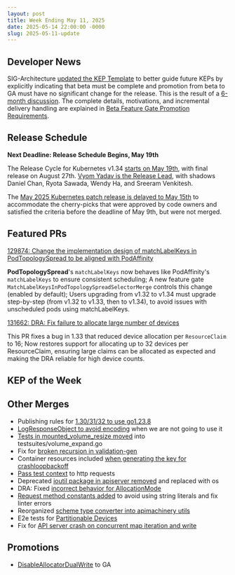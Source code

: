 ```yaml
---
layout: post
title: Week Ending May 11, 2025
date: 2025-05-14 22:00:00 -0000
slug: 2025-05-11-update
---
```


## Developer News

SIG-Architecture [updated the KEP Template](https://github.com/kubernetes/enhancements/blob/master/keps/NNNN-kep-template/README.md?plain=1#L389-L395) to better guide future KEPs by explicitly indicating that beta must be complete and promotion from beta to GA must have no significant change for the release. This is the result of a [6-month discussion](https://github.com/kubernetes/enhancements/pull/5242). The complete details, motivations, and incremental delivery handling are explained in [Beta Feature Gate Promotion Requirements](https://github.com/kubernetes/enhancements/tree/master/keps/sig-architecture/5241-beta-featuregate-promotion-requirements).

## Release Schedule

**Next Deadline: Release Schedule Begins, May 19th**

The Release Cycle for Kubernetes v1.34 [starts on May 19th](https://github.com/kubernetes/sig-release/pull/2780), with final release on August 27th. [Vyom Yadav is the Release Lead](https://groups.google.com/a/kubernetes.io/g/dev/c/fJUZUabH8vM), with shadows Daniel Chan, Ryota Sawada, Wendy Ha, and Sreeram Venkitesh.

The [May 2025 Kubernetes patch release is delayed to May 15th](https://groups.google.com/a/kubernetes.io/g/dev/c/Dgrm1lJsNcs) to accommodate the cherry-picks that were approved by code owners and satisfied the criteria before the deadline of May 9th, but were not merged.

## Featured PRs

[129874: Change the implementation design of matchLabelKeys in PodTopologySpread to be aligned with PodAffinity](https://github.com/kubernetes/kubernetes/pull/129874)

**PodTopologySpread**'s `matchLabelKeys` now behaves like PodAffinity's `matchLabelKeys` to ensure consistent scheduling;
A new feature gate `MatchLabelKeysInPodTopologySpreadSelectorMerge` controls this change (enabled by default); Users upgrading from v1.32 to v1.34 must upgrade step-by-step (from v1.32 to v1.33, then to v1.34), to avoid issues with unscheduled pods using matchLabelKeys.

[131662: DRA: Fix failure to allocate large number of devices](https://github.com/kubernetes/kubernetes/pull/131662)

This PR fixes a bug in 1.33 that reduced device allocation per `ResourceClaim` to 16; Now restores support for allocating up to 32 devices per ResourceClaim, ensuring large claims can be allocated as expected and making the DRA reliable for high device counts.

## KEP of the Week


## Other Merges

* Publishing rules for [1.30/31/32 to use go1.23.8](https://github.com/kubernetes/kubernetes/pull/131743)
* [LogResponseObject to avoid encoding](https://github.com/kubernetes/kubernetes/pull/131725) when we are not going to use it
* [Tests in mounted_volume_resize moved](https://github.com/kubernetes/kubernetes/pull/131686) into testsuites/volume_expand.go
* Fix for [broken recursion in validation-gen](https://github.com/kubernetes/kubernetes/pull/131682)
* Container resources included [when generating the key for crashloopbackoff](https://github.com/kubernetes/kubernetes/pull/131681)
* [Pass test context](https://github.com/kubernetes/kubernetes/pull/131680) to http requests
* Deprecated [ioutil package in apiserver removed](https://github.com/kubernetes/kubernetes/pull/131676) and replaced with os
* DRA: Fixed [incorrect behavior for AllocationMode](https://github.com/kubernetes/kubernetes/pull/131660)
* [Request method constants added](https://github.com/kubernetes/kubernetes/pull/131656) to avoid using string literals and fix linter errors
* Reorganized [scheme type converter into apimachinery utils](https://github.com/kubernetes/kubernetes/pull/131616)
* E2e tests for [Partitionable Devices](https://github.com/kubernetes/kubernetes/pull/130927)
* Fix for [API server crash on concurrent map iteration and write](https://github.com/kubernetes/kubernetes/pull/129472)

## Promotions

* [DisableAllocatorDualWrite](https://github.com/kubernetes/kubernetes/pull/131318) to GA
